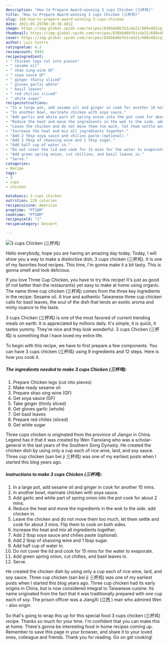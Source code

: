 ```yaml
---
description: "How to Prepare Award-winning 3 cups Chicken (三杯鸡)"
title: "How to Prepare Award-winning 3 cups Chicken (三杯鸡)"
slug: 168-how-to-prepare-award-winning-3-cups-chicken
date: 2021-05-25T08:18:38.481Z
image: https://img-global.cpcdn.com/recipes/836bbd6bfb1cda21/680x482cq70/3-cups-chicken-三杯鸡-recipe-main-photo.jpg
thumbnail: https://img-global.cpcdn.com/recipes/836bbd6bfb1cda21/680x482cq70/3-cups-chicken-三杯鸡-recipe-main-photo.jpg
cover: https://img-global.cpcdn.com/recipes/836bbd6bfb1cda21/680x482cq70/3-cups-chicken-三杯鸡-recipe-main-photo.jpg
author: Luis Castro
ratingvalue: 4.2
reviewcount: 8942
recipeingredient:
- " Chicken legs cut into pieces"
- " sesame oil"
- " shao xing wine GF"
- " soya sauce GF"
- " ginger thinly sliced"
- " gloves garlic whole"
- " basil leaves"
- " red chilies sliced"
- " white sugar"
recipeinstructions:
- "In a large pot, add sesame oil and ginger in cook for another 10 mins."
- "In another bowl, marinate chicken with soya sauce."
- "Add garlic and white part of spring onion into the pot cook for about 2 mins."
- "Reduce the heat and move the ingredients in the wok to the side. add chicken in."
- "Leave the chicken and do not move them too much, let them settle and cook for about 3 mins. Flip them to cook on both sides."
- "Increase the heat and mix all ingredients together."
- "Add 2 tbsp soya sauce and chilies paste (optional)."
- "Add 2 tbsp of shaoxing wine and 1 tbsp sugar."
- "Add half cup of water in."
- "Do not cover the lid and cook for 15 mins for the water to evaporate."
- "Add green spring onion, cut chillies, and basil leaves in."
- "Serve."
categories:
- Recipe
tags:
- 3
- cups
- chicken

katakunci: 3 cups chicken 
nutrition: 229 calories
recipecuisine: American
preptime: "PT16M"
cooktime: "PT58M"
recipeyield: "1"
recipecategory: Dessert

---
```



![3 cups Chicken (三杯鸡)](https://img-global.cpcdn.com/recipes/836bbd6bfb1cda21/680x482cq70/3-cups-chicken-三杯鸡-recipe-main-photo.jpg)

Hello everybody, hope you are having an amazing day today. Today, I will show you a way to make a distinctive dish, 3 cups chicken (三杯鸡). It is one of my favorites food recipes. This time, I'm gonna make it a bit tasty. This is gonna smell and look delicious.

If you love Three Cup Chicken, you have to try this recipe! It&#39;s just as good (if not better than the restaurants) yet easy to make at home using organic. The name three cup chicken (三杯鸡) comes from the three key ingredients in the recipe: Sesame oil. A true and authentic Taiwanese three cup chicken calls for basil leaves, the soul of the dish that lends an exotic aroma and minty nuance to the taste.

3 cups Chicken (三杯鸡) is one of the most favored of current trending meals on earth. It is appreciated by millions daily. It's simple, it is quick, it tastes yummy. They're nice and they look wonderful. 3 cups Chicken (三杯鸡) is something that I have loved my entire life.


To begin with this recipe, we have to first prepare a few components. You can have 3 cups chicken (三杯鸡) using 9 ingredients and 12 steps. Here is how you cook it.

<!--inarticleads1-->

##### The ingredients needed to make 3 cups Chicken (三杯鸡):

1. Prepare  Chicken legs (cut into pieces)
1. Make ready  sesame oil
1. Prepare  shao xing wine (GF)
1. Get  soya sauce (GF)
1. Take  ginger (thinly sliced)
1. Get  gloves garlic (whole)
1. Get  basil leaves
1. Prepare  red chilies (sliced)
1. Get  white sugar


Three cups chicken is originated from the province of Jiangxi in China. Legend has it that it was created by Wen Tianxiang who was a scholar-general in the last years of the Southern Song Dynasty. He created the chicken dish by using only a cup each of rice wine, lard, and soy sauce. Three cup chicken (san bei ji 三杯鸡) was one of my earliest posts when I started this blog years ago. 

<!--inarticleads2-->

##### Instructions to make 3 cups Chicken (三杯鸡):

1. In a large pot, add sesame oil and ginger in cook for another 10 mins.
1. In another bowl, marinate chicken with soya sauce.
1. Add garlic and white part of spring onion into the pot cook for about 2 mins.
1. Reduce the heat and move the ingredients in the wok to the side. add chicken in.
1. Leave the chicken and do not move them too much, let them settle and cook for about 3 mins. Flip them to cook on both sides.
1. Increase the heat and mix all ingredients together.
1. Add 2 tbsp soya sauce and chilies paste (optional).
1. Add 2 tbsp of shaoxing wine and 1 tbsp sugar.
1. Add half cup of water in.
1. Do not cover the lid and cook for 15 mins for the water to evaporate.
1. Add green spring onion, cut chillies, and basil leaves in.
1. Serve.


He created the chicken dish by using only a cup each of rice wine, lard, and soy sauce. Three cup chicken (san bei ji 三杯鸡) was one of my earliest posts when I started this blog years ago. Three cup chicken had its early origins in China, but is now considered integral to Taiwanese cuisine. Its name originated from the fact that it was traditionally prepared with one cup each of soy. The prison officer was a JiangXi (江西 ) man who admired Wen - also origin. 

So that's going to wrap this up for this special food 3 cups chicken (三杯鸡) recipe. Thanks so much for your time. I'm confident that you can make this at home. There's gonna be interesting food in home recipes coming up. Remember to save this page in your browser, and share it to your loved ones, colleague and friends. Thank you for reading. Go on get cooking!
